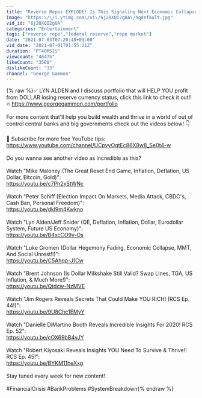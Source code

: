 ```yaml
---
title: "Reverse Repos EXPLODE! Is This Signaling Next Economic Collapse?"
image: "https:\/\/i.ytimg.com\/vi\/6j28XQI2gUA\/hqdefault.jpg"
vid_id: "6j28XQI2gUA"
categories: "Entertainment"
tags: ["reverse repo","federal reserve","repo market"]
date: "2021-07-03T07:20:48+03:00"
vid_date: "2021-07-01T01:55:21Z"
duration: "PT40M51S"
viewcount: "46475"
likeCount: "3508"
dislikeCount: "33"
channel: "George Gammon"
---
```

{% raw %}✅ LYN ALDEN and I discuss portfolio that will HELP YOU profit from DOLLAR losing reserve currency status, click this link to check it out!! 🔥 <a rel="nofollow" target="blank" href="https://www.georgegammon.com/portfolio">https://www.georgegammon.com/portfolio</a><br /><br />For more content that'll help you build wealth and thrive in a world of out of control central banks and big governments check out the videos below!   👇<br /><br />🔴 Subscribe for more free YouTube tips: <a rel="nofollow" target="blank" href="https://www.youtube.com/channel/UCpvyOqtEc86X8w8_Se0t4-w">https://www.youtube.com/channel/UCpvyOqtEc86X8w8_Se0t4-w</a><br /><br />Do you wanna see another video as incredible as this?<br /><br />Watch &quot;Mike Maloney (The Great Reset End Game, Inflation, Deflation, US Dollar, Bitcoin, Gold)&quot;: <br /><a rel="nofollow" target="blank" href="https://youtu.be/c7Ph2xStWNc">https://youtu.be/c7Ph2xStWNc</a><br /><br />Watch &quot;Peter Schiff (Election Impact On Markets, Media Attack, CBDC's, Cash Ban, Personal Freedom)&quot;: <br /><a rel="nofollow" target="blank" href="https://youtu.be/dkl9m4Kwkno">https://youtu.be/dkl9m4Kwkno</a><br /><br />Watch &quot;Lyn Alden/Jeff Snider (QE, Deflation, Inflation, Dollar, Eurodollar System, Future US Economy)&quot;: <br /><a rel="nofollow" target="blank" href="https://youtu.be/B4xcCO9v-Os">https://youtu.be/B4xcCO9v-Os</a><br /><br />Watch &quot;Luke Gromen (Dollar Hegemony Fading, Economic Collapse, MMT, And Social Unrest!!)&quot;: <br /><a rel="nofollow" target="blank" href="https://youtu.be/C5Ahqp-J1Cw">https://youtu.be/C5Ahqp-J1Cw</a><br /><br />Watch &quot;Brent Johnson (Is Dollar Milkshake Still Valid? Swap Lines, TGA, US Inflation, &amp; Much More!)&quot;: <br /><a rel="nofollow" target="blank" href="https://youtu.be/Qtdcw-NzMVE">https://youtu.be/Qtdcw-NzMVE</a><br /><br />Watch &quot;Jim Rogers Reveals Secrets That Could Make YOU RICH! (RCS Ep. 44!)&quot;: <br /><a rel="nofollow" target="blank" href="https://youtu.be/9U8Chc1EMyY">https://youtu.be/9U8Chc1EMyY</a><br /><br />Watch &quot;Danielle DiMartino Booth Reveals Incredible Insights For 2020! RCS Ep. 52&quot;: <br /><a rel="nofollow" target="blank" href="https://youtu.be/cOX69bB4vJY">https://youtu.be/cOX69bB4vJY</a><br /><br />Watch &quot;Robert Kiyosaki Reveals Insights YOU Need To Survive &amp; Thrive!! RCS Ep. 45!&quot;: <br /><a rel="nofollow" target="blank" href="https://youtu.be/BYKM11heXxg">https://youtu.be/BYKM11heXxg</a><br /><br />Stay tuned every week for new content!<br /><br />#FinancialCrisis #BankProblems #SystemBreakdown{% endraw %}
